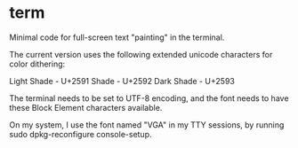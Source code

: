 # term
Minimal code for full-screen text "painting" in the terminal.

The current version uses the following extended unicode characters
for color dithering:

Light Shade	- U+2591
Shade				- U+2592
Dark Shade	- U+2593

The terminal needs to be set to UTF-8 encoding, and the font needs to
have these Block Element characters available.

On my system, I use the font named "VGA" in my TTY sessions, by running
sudo dpkg-reconfigure console-setup.
